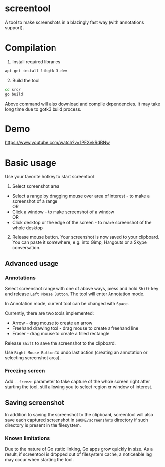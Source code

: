 screentool
=====

A tool to make screenshots in a blazingly fast way (with annotations support).

# Compilation

1. Install required libraries

```bash
apt-get install libgtk-3-dev
```

2. Build the tool

```bash
cd src/
go build
```

Above command will also download and compile dependencies. It may take long time due to gotk3 build process.

# Demo

https://www.youtube.com/watch?v=1PFXvkRdBNw

# Basic usage

Use your favorite hotkey to start screentool

1. Select screenshot area

- Select a range by dragging mouse over area of interest - to make a screenshot of a range \
  OR
- Click a window - to make screenshot of a window \
  OR
- Click desktop or the edge of the screen - to make screenshot of the whole desktop

2. Release mouse button. Your screenshot is now saved to your clipboard.
   You can paste it somewhere, e.g. into Gimp, Hangouts or a Skype conversation.

## Advanced usage

### Annotations

Select screenshot range with one of above ways, press and hold `Shift` key and release `Left Mouse Button`.
The tool will enter Annotation mode.

In Annotation mode, current tool can be changed with `Space`.

Currently, there are two tools implemented:

- Arrow - drag mouse to create an arrow
- Freehand drawing tool - drag mouse to create a freehand line
- Eraser - drag mouse to create a filled rectangle

Release `Shift` to save the screenshot to the clipboard.

Use `Right Mouse Button` to undo last action (creating an annotation or selecting screenshot area).

### Freezing screen

Add `--freeze` parameter to take capture of the whole screen right after starting the tool,
still allowing you to select region or window of interest.

## Saving screenshot

In addition to saving the screenshot to the clipboard, screentool will also save each captured 
screenshot in `$HOME/screenshots` directory if such directory is present in the filesystem.

### Known limitations

Due to the nature of Go static linking, Go apps grow quickly in size.
As a result, if screentool is dropped out of filesystem cache, a noticeable lag may 
occur when starting the tool.
